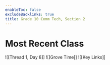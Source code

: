 ```yaml
---
enableToc: false
excludeBacklinks: true
title: Grade 10 Comm Tech, Section 2
---
```


# Most Recent Class
![[Thread 1, Day 8]]
![[Grove Time]]
![[Key Links]]